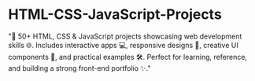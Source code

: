 # HTML-CSS-JavaScript-Projects
"🚀 50+ HTML, CSS &amp; JavaScript projects showcasing web development skills 🌐. Includes interactive apps 💻, responsive designs 📱, creative UI components 🎨, and practical examples 🛠️. Perfect for learning, reference, and building a strong front-end portfolio ✨."
